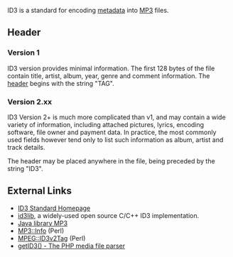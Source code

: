 ID3 is a standard for encoding [metadata](metadata "wikilink") into
[MP3](MP3 "wikilink") files.

## Header

### Version 1

ID3 version provides minimal information. The first 128 bytes of the
file contain title, artist, album, year, genre and comment information.
The [header](header "wikilink") begins with the string "TAG".

### Version 2.xx

ID3 Version 2+ is much more complicated than v1, and may contain a wide
variety of information, including attached pictures, lyrics, encoding
software, file owner and payment data. In practice, the most commonly
used fields however tend only to list such information as album, artist
and track details.

The header may be placed anywhere in the file, being preceded by the
string "ID3".

## External Links

- [ID3 Standard Homepage](http://www.id3.org)
- [id3lib](http://id3lib.sourceforge.net/), a widely-used open source
  C/C++ ID3 implementation.
- [Java library MP3](http://www.vdheide.de/projects.html)
- [MP3::Info](http://search.cpan.org/dist/MP3-Info/) (Perl)
- [MPEG::ID3v2Tag](http://search.cpan.org/dist/MPEG-ID3v2Tag/) (Perl)
- [getID3() - The PHP media file parser](http://getid3.sourceforge.net/)